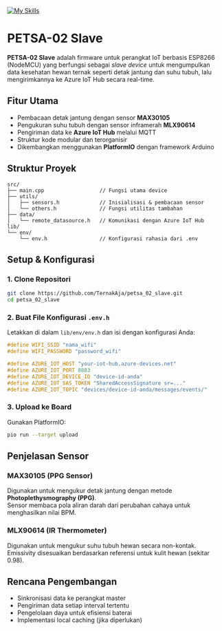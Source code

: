 [![My Skills](https://skillicons.dev/icons?i=arduino,cpp,py,azure)](https://skillicons.dev)

# PETSA-02 Slave
**PETSA-02 Slave** adalah firmware untuk perangkat IoT berbasis ESP8266 (NodeMCU) yang berfungsi sebagai _slave device_ untuk mengumpulkan data kesehatan hewan ternak seperti detak jantung dan suhu tubuh, lalu mengirimkannya ke Azure IoT Hub secara real-time.

## Fitur Utama

- Pembacaan detak jantung dengan sensor **MAX30105**
- Pengukuran suhu tubuh dengan sensor inframerah **MLX90614**
- Pengiriman data ke **Azure IoT Hub** melalui MQTT
- Struktur kode modular dan terorganisir
- Dikembangkan menggunakan **PlatformIO** dengan framework Arduino

## Struktur Proyek

```
src/
├── main.cpp                  // Fungsi utama device
├── utils/
│   ├── sensors.h             // Inisialisasi & pembacaan sensor
│   └── others.h              // Fungsi utilitas tambahan
├── data/
│   └── remote_datasource.h   // Komunikasi dengan Azure IoT Hub
lib/
└── env/
    └── env.h                 // Konfigurasi rahasia dari .env
```

## Setup & Konfigurasi

### 1. Clone Repositori

```bash
git clone https://github.com/TernakAja/petsa_02_slave.git
cd petsa_02_slave
```

### 2. Buat File Konfigurasi `.env.h`

Letakkan di dalam `lib/env/env.h` dan isi dengan konfigurasi Anda:

```cpp
#define WIFI_SSID "nama_wifi"
#define WIFI_PASSWORD "password_wifi"

#define AZURE_IOT_HOST "your-iot-hub.azure-devices.net"
#define AZURE_IOT_PORT 8883
#define AZURE_IOT_DEVICE_ID "device-id-anda"
#define AZURE_IOT_SAS_TOKEN "SharedAccessSignature sr=..."
#define AZURE_IOT_TOPIC "devices/device-id-anda/messages/events/"
```

### 3. Upload ke Board

Gunakan PlatformIO:

```bash
pio run --target upload
```

## Penjelasan Sensor

### MAX30105 (PPG Sensor)

Digunakan untuk mengukur detak jantung dengan metode **Photoplethysmography (PPG)**.  
Sensor membaca pola aliran darah dari perubahan cahaya untuk menghasilkan nilai BPM.

### MLX90614 (IR Thermometer)

Digunakan untuk mengukur suhu tubuh hewan secara non-kontak.  
Emissivity disesuaikan berdasarkan referensi untuk kulit hewan (sekitar 0.98).

## Rencana Pengembangan

- Sinkronisasi data ke perangkat master
- Pengiriman data setiap interval tertentu
- Pengelolaan daya untuk efisiensi baterai
- Implementasi local caching (jika diperlukan)
